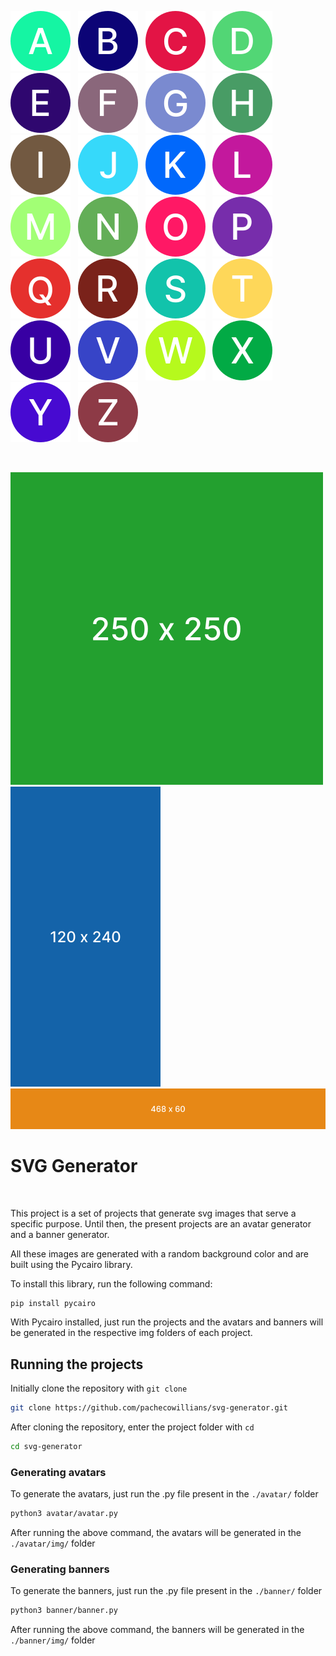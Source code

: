 ![A.svg](./avatar/img/A.svg) &nbsp;
![B.svg](./avatar/img/B.svg) &nbsp;
![C.svg](./avatar/img/C.svg) &nbsp;
![D.svg](./avatar/img/D.svg) &nbsp;
![E.svg](./avatar/img/E.svg) &nbsp;
![F.svg](./avatar/img/F.svg) &nbsp;
![G.svg](./avatar/img/G.svg) &nbsp;
![H.svg](./avatar/img/H.svg) &nbsp;
![I.svg](./avatar/img/I.svg) &nbsp;
![J.svg](./avatar/img/J.svg) &nbsp;
![K.svg](./avatar/img/K.svg) &nbsp;
![L.svg](./avatar/img/L.svg) &nbsp;
![M.svg](./avatar/img/M.svg) &nbsp;
![N.svg](./avatar/img/N.svg) &nbsp;
![O.svg](./avatar/img/O.svg) &nbsp;
![P.svg](./avatar/img/P.svg) &nbsp;
![Q.svg](./avatar/img/Q.svg) &nbsp;
![R.svg](./avatar/img/R.svg) &nbsp;
![S.svg](./avatar/img/S.svg) &nbsp;
![T.svg](./avatar/img/T.svg) &nbsp;
![U.svg](./avatar/img/U.svg) &nbsp;
![V.svg](./avatar/img/V.svg) &nbsp;
![W.svg](./avatar/img/W.svg) &nbsp;
![X.svg](./avatar/img/X.svg) &nbsp;
![Y.svg](./avatar/img/Y.svg) &nbsp;
![Z.svg](./avatar/img/Z.svg) &nbsp;

<br/>

![250x250.svg](./banner/img/250x250.svg)
![250x250.svg](./banner/img/120x240.svg)
![250x250.svg](./banner/img/468x60.svg)


# SVG Generator

<br/>

This project is a set of projects that generate svg images that serve a specific purpose. Until then, the present projects are an avatar generator and a banner generator.

All these images are generated with a random background color and are built using the Pycairo library.

To install this library, run the following command:

```sh
pip install pycairo
```

With Pycairo installed, just run the projects and the avatars and banners will be generated in the respective img folders of each project.

## Running the projects

Initially clone the repository with ``git clone``

```sh
git clone https://github.com/pachecowillians/svg-generator.git
```

After cloning the repository, enter the project folder with ```cd```

```sh
cd svg-generator
```

### Generating avatars

To generate the avatars, just run the .py file present in the ```./avatar/``` folder

```sh
python3 avatar/avatar.py
```

After running the above command, the avatars will be generated in the ```./avatar/img/``` folder

### Generating banners

To generate the banners, just run the .py file present in the ```./banner/``` folder

```sh
python3 banner/banner.py
```

After running the above command, the banners will be generated in the ```./banner/img/``` folder